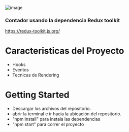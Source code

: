 ![image](https://user-images.githubusercontent.com/95256922/192913331-360f410e-8441-402d-b3bd-9ae31b940c3f.png)

### Contador usando la dependencia Redux toolkit 
https://redux-toolkit.js.org/

# Caracteristicas del Proyecto

* Hooks
* Eventos
* Tecnicas de Rendering

# Getting Started

* Descargar los archivos del repositorio.
* abrir la terminal e ir hacia la ubicación del repositorio.
* "npm install" para instala las dependencias
* "npm start" para correr el proyecto 
